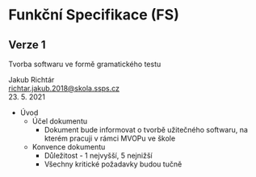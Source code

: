 # Funkční Specifikace (FS)
## Verze 1

Tvorba softwaru ve formě gramatického testu

Jakub Richtár <br/>
richtar.jakub.2018@skola.ssps.cz <br/>
23. 5. 2021

 

* Úvod
  * Účel dokumentu
    * Dokument bude informovat o tvorbě užitečného softwaru, na kterém pracuji v rámci MVOPu ve škole
  * Konvence dokumentu
    * Důležitost - 1 nejvyšší, 5 nejnižší
    * Všechny kritické požadavky budou tučně
